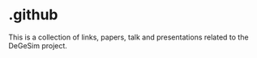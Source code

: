 # .github
This is a collection of links, papers, talk and presentations related to the DeGeSim project.
